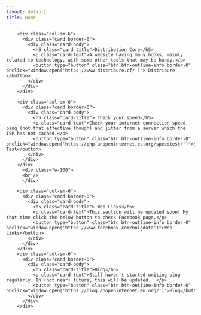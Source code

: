 ```yaml
---
layout: default
title: Home
---
```




        <div class="col-sm-6">
          <div class="card border-0">
            <div class="card-body">
              <h5 class="card-title">Distribution Core</h5>
              <p class="card-text">A website having many books, mainly related to technology, with some other tools that may be handy.</p>
              <button type="button" class="btn btn-outline-info border-0" onclick="window.open('https://www.distribure.cf/')"> Distribure  </button>
            </div>
          </div>
        </div>

        <div class="col-sm-6">
          <div class="card border-0">
            <div class="card-body">
              <h5 class="card-title"> Check your speed</h5>
              <p class="card-text">Check your internet connection speed, ping (not that effective though) and jitter from a server which the ISP has not cached.</p>
              <button type="button" class="btn btn-outline-info border-0" onclick="window.open('https://php.anopeninternet.eu.org/speedtest/')">Speed Test</button>
            </div>
          </div>
        </div>
          <div class="w-100">
          <br />
          </div>
      
        <div class="col-sm-6">
          <div class="card border-0">
            <div class="card-body">
              <h5 class="card-title"> Web Links</h5>
              <p class="card-text">This section will be updated soon! My that time click the below button to check Facebook page.</p>
              <button type="button" class="btn btn-outline-info border-0" onclick="window.open('https://www.facebook.com/bolgdata')">Web Links</button>
            </div>
          </div>
        </div>
        <div class="col-sm-6">
          <div class="card border-0">
            <div class="card-body">
              <h5 class="card-title">Blog</h5>
              <p class="card-text">Still haven't started writing blog regularly. In (not near) future, this will be updated.  </p>
              <button type="button" class="btn btn-outline-info border-0" onclick="window.open('https://blog.anopeninternet.eu.org/')">Blog</button>
            </div>
          </div>
        </div>
